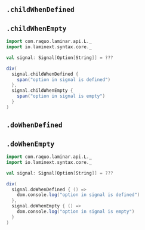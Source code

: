 ## `.childWhenDefined` 
## `.childWhenEmpty`

```scala
import com.raquo.laminar.api.L._
import io.laminext.syntax.core._

val signal: Signal[Option[String]] = ???

div(
  signal.childWhenDefined {
    span("option in signal is defined")
  },
  signal.childWhenEmpty {
    span("option in signal is empty")
  }
)
```

## `.doWhenDefined` 
## `.doWhenEmpty`

```scala
import com.raquo.laminar.api.L._
import io.laminext.syntax.core._

val signal: Signal[Option[String]] = ???

div(
  signal.doWhenDefined { () =>
    dom.console.log("option in signal is defined")    
  },
  signal.doWhenEmpty { () =>
    dom.console.log("option in signal is empty")
  }
)
```

